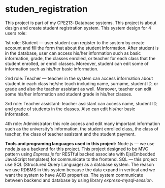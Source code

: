 # studen_registration

This project is part of my CPE213: Database systems. This project is about design and create student registration system. This system design for 4 users role:

1st role: Student — user student can register to the system by create account and fill the form that about the student information. After student is in the database, user can access his/her information such as basic information, grade, the classes enrolled, or teacher for each class that the student enrolled, or enroll classes. Moreover, student can edit some of information such as his/her basic information.

2nd role: Teacher —  teacher in the system can access information about student in each class he/she teach including name, surname, student ID, or grade and also the teacher assistant as well. Moreover, teacher can edit some his/her information and student grade in his/her classes.

3rd role: Teacher assistant: teacher assistant can access name,  student ID, and grade of students in the classes. Also can edit his/her basic information.

4th role: Administrator: this role access and edit many important information such as the university's information, the student enrolled class, the class of teacher, the class of teacher assistant and the student payment.

**Tools and programing languages used in this project:**
Node.js —  we use node.js as a backend for this project. This project designed to be MVC pattern using *Express.js* for RESTful backed associate with Ejs(Embedded JavaScript templates) for communicate to the frontend.
SQL —  this project use SQL (Structured Query Language) as a database system.  The reason we use RDBMS in this system because the data expand in vertical and we want the system to have ACID properties. The system communicate between backend and database by using library *express-mysql-session*.
